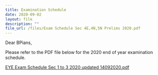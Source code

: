 ```yaml
---
title: Examination Schedule
date: 2020-09-02
layout: file
description: ""
file_url: /files/Exam Schedule Sec 4E,4N,5N Prelims 2020.pdf
---
```


Dear BPians,  
  
Please refer to the PDF file below for the 2020 end of year examination schedule.   
  
[EYE Exam Schedule Sec 1 to 3 2020 updated 14092020.pdf](https://www-bpghs-moe-edu-sg-admin.cwp.sg/qql/slot/u148/BPGHS%202020/Announcements%20&%20Updates/EYE%20Exam%20Schedule%20Sec%201%20to%203%202020%20updated%2014092020.pdf)